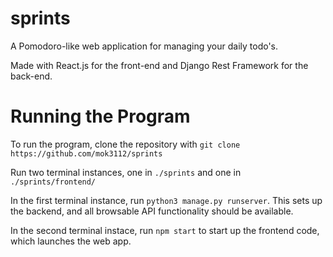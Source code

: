 # sprints
A Pomodoro-like web application for managing your daily todo's.

Made with React.js for the front-end and Django Rest Framework for the back-end.

# Running the Program
To run the program, clone the repository with `git clone https://github.com/mok3112/sprints`

Run two terminal instances, one in `./sprints` and one in `./sprints/frontend/`

In the first terminal instance, run `python3 manage.py runserver`. This sets up the backend, and all browsable API functionality should be available.

In the second terminal instace, run `npm start` to start up the frontend code, which launches the web app.
